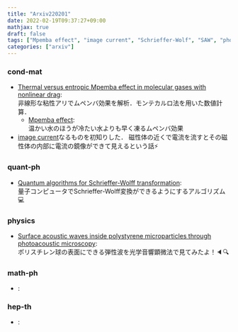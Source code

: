 ```yaml
---
title: "Arxiv220201"
date: 2022-02-19T09:37:27+09:00
mathjax: true
draft: false
tags: ["Mpemba effect", "image current", "Schrieffer-Wolf", "SAW", "photoacoustic"]
categories: ["arxiv"]
---
```

### cond-mat
- [Thermal versus entropic Mpemba effect in molecular gases with nonlinear drag](https://arxiv.org/abs/2201.13130):  
  非線形な粘性アリでムペンバ効果を解析．モンテカルロ法を用いた数値計算．
  - [Mpemba effect](https://en.wikipedia.org/wiki/Mpemba_effect):  
  温かい水のほうが冷たい水よりも早く凍るムペンバ効果
- [image current](https://sciencedemonstrations.fas.harvard.edu/presentations/image-current)なるものを初知りした．
  磁性体の近くで電流を流すとその磁性体の内部に電流の鏡像ができて見えるという話⚡

### quant-ph
- [Quantum algorithms for Schrieffer-Wolff transformation](https://arxiv.org/abs/2201.13304):  
量子コンピュータでSchrieffer-Wolff変換ができるようにするアルゴリズム💻


### physics
- [Surface acoustic waves inside polystyrene microparticles through photoacoustic microscopy](https://arxiv.org/abs/2202.01175):  
ポリスチレン球の表面にできる弾性波を光学音響顕微法で見てみたよ！🔈🔍︎


### math-ph
- []():  


### hep-th
- []():  
